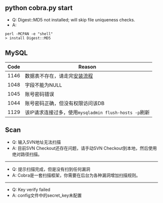 ## python cobra.py start

* Q: Digest::MD5 not installed; will skip file uniqueness checks.
* A:
```
perl -MCPAN -e "shell"
> install Digest::MD5
```

## MySQL

|Code|Reason|
|---|---|
|1146|数据表不存在，请走完[安装流程](http://cobra-docs.readthedocs.io/en/latest/installation/)|
|1048|字段不能为NULL|
|1045|账号密码错误|
|1044|账号密码正确，但没有权限访问该DB|
|1129|该IP请求连接过多，使用```mysqladmin flush-hosts -p```刷新|

## Scan
* Q: 输入SVN地址无法扫描
* A: 目前SVN Checkout还存在问题，请手动SVN Checkout到本地，然后使用绝对路径扫描。

---
* Q: 提示扫描完成，但是没有扫到任何漏洞
* A: Cobra是一套扫描框架，你需要在后台为各种漏洞增加扫描规则。

---
* Q: Key verify failed
* A: config文件中的secret_key未配置